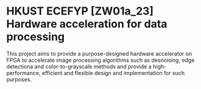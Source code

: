 # HKUST ECEFYP [ZW01a_23] Hardware acceleration for data processing
This project aims to provide a purpose-designed hardware accelerator on FPGA to accelerate image processing algorithms such as desnoising, edge detectiona and color-to-grayscale methods and provide a high-performance, efficient and flexible design and implementation for such purposes. 
